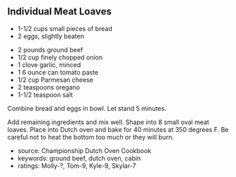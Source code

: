 Individual Meat Loaves
----------------------

- 1-1/2 cups small pieces of bread
- 2 eggs, slightly beaten
<!-- -->
- 2 pounds ground beef
- 1/2 cup finely chopped onion
- 1 clove garlic, minced
- 1 6 ounce can tomato paste
- 1/2 cup Parmesan cheese
- 2 teaspoons oregano
- 1-1/2 teaspoon salt

Combine bread and eggs in bowl.  Let stand 5 minutes.

Add remaining ingredients and mix well.  Shape into 8 small oval meat
loaves.  Place into Dutch oven and bake for 40 minutes at 350 degrees
F.  Be careful not to heat the bottom too much or they will burn.

- source: Championship Dutch Oven Cookbook
- keywords: ground beef, dutch oven, cabin
- ratings: Molly-?, Tom-9, Kyle-9, Skylar-7
